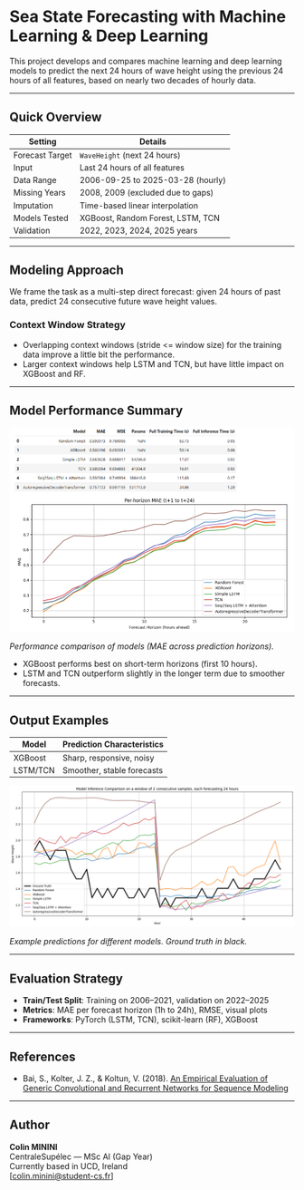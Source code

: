 # Sea State Forecasting with Machine Learning & Deep Learning

This project develops and compares machine learning and deep learning models to predict the next 24 hours of wave height using the previous 24 hours of all features, based on nearly two decades of hourly data.

---

## Quick Overview

| Setting         | Details                                  |
|----------------|-------------------------------------------|
| Forecast Target | `WaveHeight` (next 24 hours)             |
| Input           | Last 24 hours of all features            |
| Data Range      | 2006-09-25 to 2025-03-28 (hourly)         |
| Missing Years   | 2008, 2009 (excluded due to gaps)        |
| Imputation      | Time-based linear interpolation           |
| Models Tested   | XGBoost, Random Forest, LSTM, TCN        |
| Validation      | 2022, 2023, 2024, 2025 years              |

---

## Modeling Approach

We frame the task as a multi-step direct forecast: given 24 hours of past data, predict 24 consecutive future wave height values.

### Context Window Strategy

- Overlapping context windows (stride <= window size) for the training data improve a little bit the performance.
- Larger context windows help LSTM and TCN, but have little impact on XGBoost and RF.

---

## Model Performance Summary

![Model Comparison Plot](assets/model_comparison_plot.png)

*Performance comparison of models (MAE across prediction horizons).*

- XGBoost performs best on short-term horizons (first 10 hours).
- LSTM and TCN outperform slightly in the longer term due to smoother forecasts.

---

## Output Examples

| Model      | Prediction Characteristics |
|------------|----------------------------|
| XGBoost    | Sharp, responsive, noisy   |
| LSTM/TCN   | Smoother, stable forecasts |

![Forecast Samples](assets/forecast_samples.png)

*Example predictions for different models. Ground truth in black.*

---

## Evaluation Strategy

- **Train/Test Split**: Training on 2006–2021, validation on 2022–2025
- **Metrics**: MAE per forecast horizon (1h to 24h), RMSE, visual plots
- **Frameworks**: PyTorch (LSTM, TCN), scikit-learn (RF), XGBoost

---

## References

- Bai, S., Kolter, J. Z., & Koltun, V. (2018). [An Empirical Evaluation of Generic Convolutional and Recurrent Networks for Sequence Modeling](https://arxiv.org/abs/1803.01271)

---

## Author

**Colin MININI**  
CentraleSupélec — MSc AI (Gap Year)  
Currently based in UCD, Ireland  
[colin.minini@student-cs.fr]
